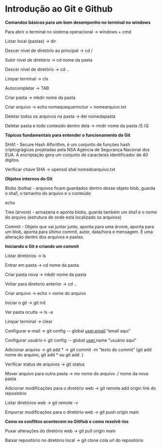 # Introdução ao Git e Github

**Comandos básicos para um bom desempenho no terminal no windows**

Para abrir o terminal no sistema operacional → windows + cmd

Listar local (pastas) → dir

Descer nível de diretório ao principal → cd /

Subir nível de diretório → cd nome da pasta

Descer nível de diretório → cd ..

Limpar terminal → cls

Autocompletar → TAB

Criar pasta → mkdir nome da pasta

Criar arquivo → echo nomequequerincluir > nomearquivo.txt

Deletar todos os arquivos na pasta → del nomedapasta

Deletar pasta e todo conteúdo dentro dela → rmdir nome da pasta /S /Q

****Tópicos fundamentais para entender o funcionamento do Git****

SHA1 - Secure Hash Alforithm, é um conjunto de funções hash criptográgicas projetadas pela NSA Agência de Segurança Nacional dos EUA. A encriptação gera um conjunto de caracteres identificador de 40 dígitos.

Verificar chave SHA → openssl shal nomedoarquivo.txt

**Objetos internos do Git**

Blobs (bolha) - arquivos ficam guardados dentro desse objeto blob, guarda o sha1, o tamanho do arquivo e o conteúdo

echo

Tree (árvore) - armazena e aponta blobs, guarda também um sha1 e o nome do arquivo (estrutura de onde está localizado os arquivos)

Commit - Objeto que vai juntar junto, aponta para uma árvore, aponta para um blob, aponta para último commit, autor, data/hora e mensagem. É uma alteração dentro dos arquivos e pastas.

****Iniciando o Git e criando um commit****

Listar diretórios → ls

Entrar em pasta → cd nome da pasta

Criar pasta nova → mkdir nome da pasta

Voltar para diretorio anterior → cd ..

Criar arquivo → echo > nome do arquivo

Iniciar o git → git init

Ver pasta oculta → ls -a

Limpar terminal → clear

Configurar e-mail → git config -- global [user.email](http://user.email) “email aqui”

Configurar usuário→ git config -- global [user.](http://user.email)name “usuário aqui”

Adicionar arquivo → git add * → git commit -m “texto do commit” (git add nome do arquivo, git add * ou git add .)

Verificar status de arquivos → git status

Mover arquivo para outra pasta → mv nome do arquivo ./ nome da nova pasta

Adicionar modificações para o diretório web → git remote add origin link do repositório

Listar diretórios web → git remote -v

Empurrar modificações para o diretório web → git push origin main

****Como os conflitos acontecem no GitHub e como resolvê-los****

Puxar alterações do diretório web → git pull origin main

Baixar repositório no diretório local → git clone cola url do repositório